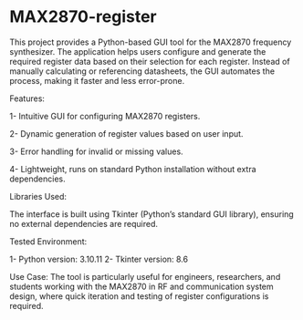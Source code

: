 # MAX2870-register

This project provides a Python-based GUI tool for the MAX2870 frequency synthesizer. The application helps users configure and generate the required register data based on their selection for each register. Instead of manually calculating or referencing datasheets, the GUI automates the process, making it faster and less error-prone.

Features:

1- Intuitive GUI for configuring MAX2870 registers.

2- Dynamic generation of register values based on user input.

3- Error handling for invalid or missing values.

4- Lightweight, runs on standard Python installation without extra dependencies.


Libraries Used:

The interface is built using Tkinter (Python’s standard GUI library), ensuring no external dependencies are required.


Tested Environment:

1- Python version: 3.10.11 
2- Tkinter version: 8.6

Use Case:
The tool is particularly useful for engineers, researchers, and students working with the MAX2870 in RF and communication system design, where quick iteration and testing of register configurations is required.

